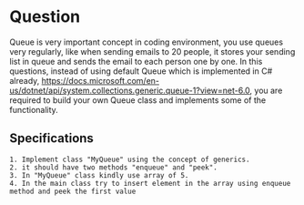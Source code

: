 # Question

Queue is very important concept in coding environment, you use queues very regularly, like when sending emails to 20 people, it stores your sending list in queue and sends the email to each person one by one. In this questions, instead of using default Queue which is implemented in C# already, <https://docs.microsoft.com/en-us/dotnet/api/system.collections.generic.queue-1?view=net-6.0>, you are required to build your own Queue class and implements some of the functionality.

## Specifications

    1. Implement class "MyQueue" using the concept of generics.
    2. it should have two methods "enqueue" and "peek".
    3. In "MyQueue" class kindly use array of 5.
    4. In the main class try to insert element in the array using enqueue method and peek the first value
